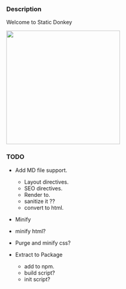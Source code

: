 ### Description

Welcome to Static Donkey

<img src="https://github.com/user-attachments/assets/6936fffa-cead-4d9a-a68d-d4e71ca39e83" width="300"/>


### TODO

- Add MD file support.
  - Layout directives.
  - SEO directives.
  - Render to. <!-- dk_content -->
  - sanitize it ??
  - convert to html.

- Minify
 - minify html?
 - Purge and minify css?


- Extract to Package
  - add to npm.
  - build script?
  - init script?